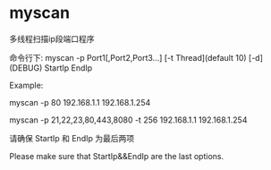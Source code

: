 # myscan
多线程扫描ip段端口程序

命令行下:  myscan -p Port1[,Port2,Port3...] [-t Thread](default 10) [-d] (DEBUG) StartIp EndIp

Example:

myscan -p 80 192.168.1.1 192.168.1.254

myscan -p 21,22,23,80,443,8080 -t 256 192.168.1.1 192.168.1.254

请确保 StartIp 和 EndIp 为最后两项

Please make sure that StartIp&&EndIp are the last options.
